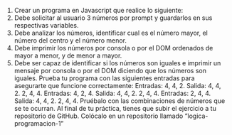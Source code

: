 1. Crear un programa en Javascript que realice lo siguiente:
2. Debe solicitar al usuario 3 números por prompt y guardarlos en sus respectivas variables.
3. Debe analizar los números, identificar cual es el número mayor, el número del centro y el número menor.
4. Debe imprimir los números por consola o por el DOM ordenados de mayor a menor, y de menor a mayor.
5. Debe ser capaz de identificar si los números son iguales e imprimir un mensaje por consola o por el DOM diciendo que los números son iguales.
Prueba tu programa con las siguientes entradas para asegurarte que funcione correctamente:
Entradas: 
4, 4, 2.
Salida:
4, 4, 2.
2, 4, 4.
Entradas: 
4, 2, 4.
Salida:
4, 4, 2.
2, 4, 4.
Entradas: 
2, 4, 4.
Salida:
4, 4, 2.
2, 4, 4.
Pruébalo con las combinaciones de números que se te ocurran.
Al final de tu práctica, tienes que subir el ejercicio a tu repositorio de GitHub.
Colócalo en un repositorio llamado “logica-programacion-1”